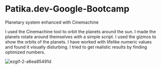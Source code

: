 # Patika.dev-Google-Bootcamp
Planetary system enhanced with Cinemachine

I used the Cinemachine tool to orbit the planets around the sun. I made the planets rotate around themselves with a simple script. I used the gizmos to show the orbits of the planets. I have worked with lifelike numeric values and found it visually disturbing. I tried to get realistic results by finding optimized numbers.

![ezgif-2-a6ea85491d](https://user-images.githubusercontent.com/77323644/176822515-06d531ed-0e4f-4c31-9ae3-5d0b759a85e5.gif)
